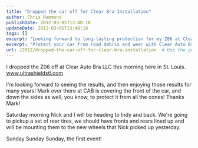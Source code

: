 ```yaml
---
title: "Dropped the car off for Clear Bra Installation"
author: Chris Hammond
publishDate: 2012-03-05T13:40:18
updateDate: 2012-03-05T13:40:18
tags: []
excerpt: "Looking forward to long-lasting protection for my Z06 at Clear Auto Bra LLC in St. Louis. Stay tuned for our Indy trip and new wheel launch!"
excerpt: "Protect your car from road debris and wear with Clear Auto Bra LLC in St. Louis! Get superior car protection with Ultra Shield. First event this Sunday!"
url: /2012/dropped-the-car-off-for-clear-bra-installation  # Use the generated URL with year
---
```

<p>I dropped the Z06 off at Clear Auto Bra LLC this morning here in St. Louis. <a href="https://www.ultrashieldstl.com">www.ultrashieldstl.com</a></p> <p>I'm looking forward to seeing the results, and then enjoying those results for many years! Mark over there at CAB is covering the front of the car, and down the sides as well, you know, to protect it from all the cones! Thanks Mark!</p> <p>Saturday morning Nick and I will be heading to Indy and back. We're going to pickup a set of rear tires, we should have fronts and rears lined up and will be mounting them to the new wheels that Nick picked up yesterday.</p> <p>Sunday Sunday Sunday, the first event!</p>

